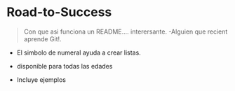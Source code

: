 # Road-to-Success

> Con que asi funciona un README....
interersante.
>-Alguien que recient aprende Git!.

* El simbolo de numeral ayuda a crear listas.



* disponible para todas las edades

* Incluye ejemplos